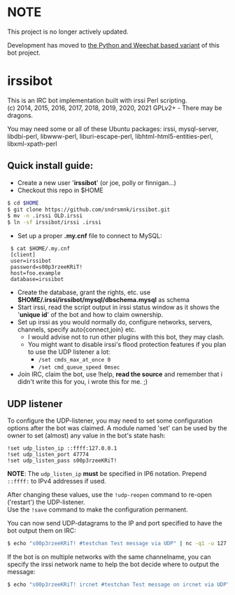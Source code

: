 NOTE
====

This project is no longer actively updated.

Development has moved to [the Python and Weechat based variant](https://github.com/sndrsmnk/weechatbot/ "WeeChatBot") of this bot project.


irssibot
====
This is an IRC bot implementation built with irssi Perl scripting.<br/>
(c) 2014, 2015, 2016, 2017, 2018, 2019, 2020, 2021 GPLv2+ - There may be dragons.

You may need some or all of these Ubuntu packages: irssi, mysql-server, libdbi-perl, libwww-perl, liburi-escape-perl, libhtml-html5-entities-perl, libxml-xpath-perl

Quick install guide:
----
 * Create a new user '**irssibot**' (or joe, polly or finnigan...)
 * Checkout this repo in $HOME
```sh
$ cd $HOME
$ git clone https://github.com/sndrsmnk/irssibot.git
$ mv -n .irssi OLD.irssi
$ ln -sf irssibot/irssi .irssi
```
 * Set up a proper **.my.cnf** file to connect to MySQL:
```mysql
 $ cat $HOME/.my.cnf
 [client]
 user=irssibot
 password=s00p3rzeeKRiT!
 host=foo.example
 database=irssibot
```
 * Create the database, grant the rights, etc.
 use **$HOME/.irssi/irssibot/mysql/dbschema.mysql** as schema
 * Start irssi, read the script output in irssi status window as it shows the '**unique id**' of the bot and how to claim ownership.
 * Set up irssi as you would normally do, configure networks, servers, channels, specify auto{connect,join} etc.
   * I would advise not to run other plugins with this bot, they may clash.
   * You might want to disable irssi's flood protection features if you plan to use the UDP listener a lot:
     * ```/set cmds_max_at_once 0```
     * ```/set cmd_queue_speed 0msec```
 * Join IRC, claim the bot, use !help, **read the source** and remember that i didn't write this for you, i wrote this for me. ;)

UDP listener
----
To configure the UDP-listener, you may need to set some configuration options after the bot was claimed. A module named 'set' can be used by the owner to set (almost) any value in the bot's state hash:

```text
!set udp_listen_ip ::ffff:127.0.0.1
!set udp_listen_port 47774
!set udp_listen_pass s00p3rzeeKRiT!
```

**NOTE**: The ```udp_listen_ip``` **must** be specified in IP6 notation. Prepend ```::ffff:``` to IPv4 addresses if used.

After changing these values, use the ```!udp-reopen``` command to re-open ('restart') the UDP-listener.<br/>
Use the ```!save``` command to make the configuration permanent.

You can now send UDP-datagrams to the IP and port specified to have the bot output them on IRC:
```sh
$ echo "s00p3rzeeKRiT! #testchan Test message via UDP" | nc -q1 -u 127.0.0.1 47774
```
If the bot is on multiple networks with the same channelname, you can specify the irssi network name to help the bot decide where to output the message:
```sh
$ echo "s00p3rzeeKRiT! ircnet #testchan Test message on ircnet via UDP" | nc -q1 -u 127.0.0.1 47774
```
